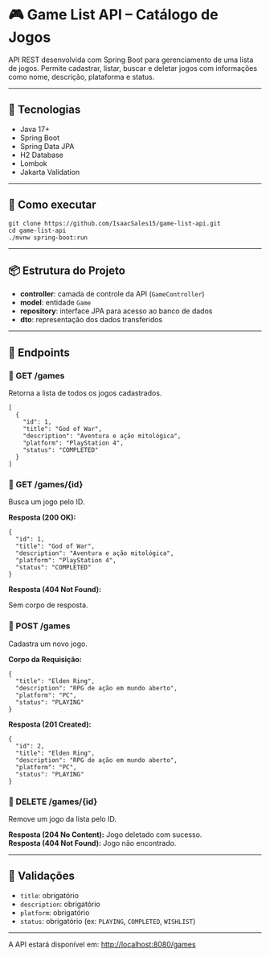 <h1>🎮 Game List API – Catálogo de Jogos</h1>
<p>API REST desenvolvida com Spring Boot para gerenciamento de uma lista de jogos. Permite cadastrar, listar, buscar e deletar jogos com informações como nome, descrição, plataforma e status.</p>

<hr>

<h2>🔧 Tecnologias</h2>
<ul>
  <li>Java 17+</li>
  <li>Spring Boot</li>
  <li>Spring Data JPA</li>
  <li>H2 Database</li>
  <li>Lombok</li>
  <li>Jakarta Validation</li>
</ul>

<hr>

<h2>🏁 Como executar</h2>
<pre><code>git clone https://github.com/IsaacSales15/game-list-api.git
cd game-list-api
./mvnw spring-boot:run
</code></pre>

<hr>

<h2>📦 Estrutura do Projeto</h2>
<ul>
  <li><b>controller</b>: camada de controle da API (<code>GameController</code>)</li>
  <li><b>model</b>: entidade <code>Game</code></li>
  <li><b>repository</b>: interface JPA para acesso ao banco de dados</li>
  <li><b>dto</b>: representação dos dados transferidos</li>
</ul>

<hr>

<h2>🚀 Endpoints</h2>

<h3>🔹 GET /games</h3>
<p>Retorna a lista de todos os jogos cadastrados.</p>
<pre><code>[
  {
    "id": 1,
    "title": "God of War",
    "description": "Aventura e ação mitológica",
    "platform": "PlayStation 4",
    "status": "COMPLETED"
  }
]
</code></pre>

<h3>🔹 GET /games/{id}</h3>
<p>Busca um jogo pelo ID.</p>
<b>Resposta (200 OK):</b>
<pre><code>{
  "id": 1,
  "title": "God of War",
  "description": "Aventura e ação mitológica",
  "platform": "PlayStation 4",
  "status": "COMPLETED"
}
</code></pre>

<b>Resposta (404 Not Found):</b>
<p>Sem corpo de resposta.</p>

<h3>🔹 POST /games</h3>
<p>Cadastra um novo jogo.</p>
<b>Corpo da Requisição:</b>
<pre><code>{
  "title": "Elden Ring",
  "description": "RPG de ação em mundo aberto",
  "platform": "PC",
  "status": "PLAYING"
}
</code></pre>

<b>Resposta (201 Created):</b>
<pre><code>{
  "id": 2,
  "title": "Elden Ring",
  "description": "RPG de ação em mundo aberto",
  "platform": "PC",
  "status": "PLAYING"
}
</code></pre>

<h3>🔹 DELETE /games/{id}</h3>
<p>Remove um jogo da lista pelo ID.</p>
<b>Resposta (204 No Content):</b> Jogo deletado com sucesso. <br>
<b>Resposta (404 Not Found):</b> Jogo não encontrado.

<hr>

<h2>📌 Validações</h2>
<ul>
  <li><code>title</code>: obrigatório</li>
  <li><code>description</code>: obrigatório</li>
  <li><code>platform</code>: obrigatório</li>
  <li><code>status</code>: obrigatório (ex: <code>PLAYING</code>, <code>COMPLETED</code>, <code>WISHLIST</code>)</li>
</ul>

<hr>

<p>A API estará disponível em: <a href="http://localhost:8080/games">http://localhost:8080/games</a></p>
